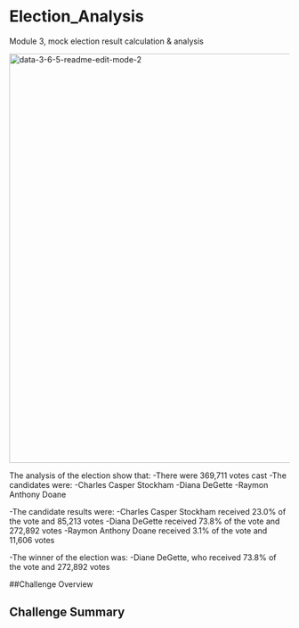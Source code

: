 # Election_Analysis
Module 3, mock election result calculation &amp; analysis

<img width="734" alt="data-3-6-5-readme-edit-mode-2" src="https://user-images.githubusercontent.com/21095468/124200334-b74c9400-da9a-11eb-9a58-0139b49c1850.png">

The analysis of the election show that:
-There were 369,711 votes cast
-The candidates were:
  -Charles Casper Stockham
  -Diana DeGette
  -Raymon Anthony Doane
  
 -The candidate results were:
  -Charles Casper Stockham received 23.0% of the vote and 85,213 votes
  -Diana DeGette received 73.8% of the vote and 272,892 votes
  -Raymon Anthony Doane received 3.1% of the vote and 11,606 votes
  
 -The winner of the election was:
  -Diane DeGette, who received 73.8% of the vote and 272,892 votes
  
  ##Challenge Overview
  
  ## Challenge Summary
